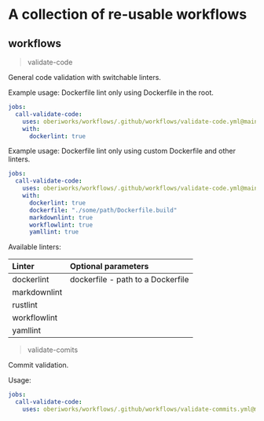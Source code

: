 # A collection of re-usable workflows

## workflows

> validate-code

General code validation with switchable linters.

Example usage: Dockerfile lint only using Dockerfile in the root.

```yaml
jobs:
  call-validate-code:
    uses: oberiworks/workflows/.github/workflows/validate-code.yml@main
    with:
      dockerlint: true
```

Example usage: Dockerfile lint only using custom Dockerfile and other linters.

```yaml
jobs:
  call-validate-code:
    uses: oberiworks/workflows/.github/workflows/validate-code.yml@main
    with:
      dockerlint: true
      dockerfile: "./some/path/Dockerfile.build"
      markdownlint: true
      workflowlint: true
      yamllint: true
```

Available linters:

| Linter       | Optional parameters               |
|:-------------|:----------------------------------|
| dockerlint   | dockerfile - path to a Dockerfile |
| markdownlint |                                   |
| rustlint     |                                   |
| workflowlint |                                   |
| yamllint     |                                   |

> validate-comits

Commit validation.

Usage:

```yaml
jobs:
  call-validate-code:
    uses: oberiworks/workflows/.github/workflows/validate-commits.yml@main
```
